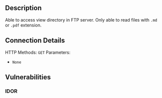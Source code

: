 ## Description

Able to access view directory in FTP server. Only able to read files with `.md` or `.pdf` extension.

## Connection Details

HTTP Methods: `GET`
Parameters: 
- `None`

## Vulnerabilities
### IDOR 

 


